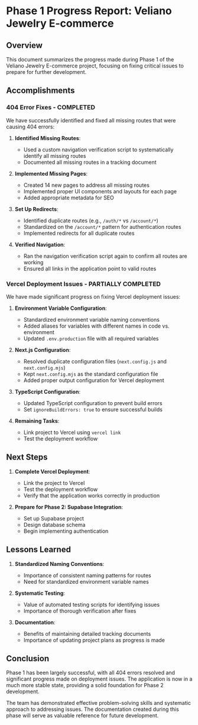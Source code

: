 # Phase 1 Progress Report: Veliano Jewelry E-commerce

## Overview

This document summarizes the progress made during Phase 1 of the Veliano Jewelry E-commerce project, focusing on fixing critical issues to prepare for further development.

## Accomplishments

### 404 Error Fixes - COMPLETED

We have successfully identified and fixed all missing routes that were causing 404 errors:

1. **Identified Missing Routes**:
   - Used a custom navigation verification script to systematically identify all missing routes
   - Documented all missing routes in a tracking document

2. **Implemented Missing Pages**:
   - Created 14 new pages to address all missing routes
   - Implemented proper UI components and layouts for each page
   - Added appropriate metadata for SEO

3. **Set Up Redirects**:
   - Identified duplicate routes (e.g., `/auth/*` vs `/account/*`)
   - Standardized on the `/account/*` pattern for authentication routes
   - Implemented redirects for all duplicate routes

4. **Verified Navigation**:
   - Ran the navigation verification script again to confirm all routes are working
   - Ensured all links in the application point to valid routes

### Vercel Deployment Issues - PARTIALLY COMPLETED

We have made significant progress on fixing Vercel deployment issues:

1. **Environment Variable Configuration**:
   - Standardized environment variable naming conventions
   - Added aliases for variables with different names in code vs. environment
   - Updated `.env.production` file with all required variables

2. **Next.js Configuration**:
   - Resolved duplicate configuration files (`next.config.js` and `next.config.mjs`)
   - Kept `next.config.mjs` as the standard configuration file
   - Added proper output configuration for Vercel deployment

3. **TypeScript Configuration**:
   - Updated TypeScript configuration to prevent build errors
   - Set `ignoreBuildErrors: true` to ensure successful builds

4. **Remaining Tasks**:
   - Link project to Vercel using `vercel link`
   - Test the deployment workflow

## Next Steps

1. **Complete Vercel Deployment**:
   - Link the project to Vercel
   - Test the deployment workflow
   - Verify that the application works correctly in production

2. **Prepare for Phase 2: Supabase Integration**:
   - Set up Supabase project
   - Design database schema
   - Begin implementing authentication

## Lessons Learned

1. **Standardized Naming Conventions**:
   - Importance of consistent naming patterns for routes
   - Need for standardized environment variable names

2. **Systematic Testing**:
   - Value of automated testing scripts for identifying issues
   - Importance of thorough verification after fixes

3. **Documentation**:
   - Benefits of maintaining detailed tracking documents
   - Importance of updating project plans as progress is made

## Conclusion

Phase 1 has been largely successful, with all 404 errors resolved and significant progress made on deployment issues. The application is now in a much more stable state, providing a solid foundation for Phase 2 development.

The team has demonstrated effective problem-solving skills and systematic approach to addressing issues. The documentation created during this phase will serve as valuable reference for future development. 
